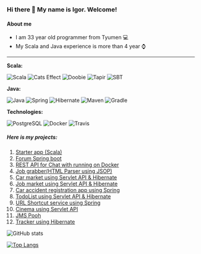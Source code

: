 ### Hi there 👋 My name is Igor. Welcome!

#### About me

* I am 33 year old programmer from Tyumen :computer:
* My Scala and Java experience is more than 4 year :watch:

-----------
<b>Scala:</b>
>
![Scala](https://img.shields.io/badge/Scala-2.13-red)
![Cats Effect](https://img.shields.io/badge/Cats_Effect-3-red)
![Doobie](https://img.shields.io/badge/Doobie-1-orange)
![Tapir](https://img.shields.io/badge/Tapir-1-blue)
![SBT](https://img.shields.io/badge/SBT-1.10-white)
>
<b>Java:</b>
>
![Java](https://img.shields.io/badge/Java-%3E%3D8-orange)
![Spring](https://img.shields.io/badge/Spring-%3E%3D%205.0-green)
![Hibernate](https://img.shields.io/badge/Hibernate-%3E%3D%205.0-yellow)
![Maven](https://img.shields.io/badge/Maven-3-red)
![Gradle](https://img.shields.io/badge/Gradle-7.5.1-red)
>
<b>Technologies:</b>
>
![PostgreSQL](https://img.shields.io/badge/PostgreSQL-%3E%3D%209-blue)
![Docker](https://img.shields.io/badge/Docker-lightblue)
![Travis](https://img.shields.io/badge/Travis-CI-succes)

##### Here is my projects:
1. [Starter app (Scala)](https://github.com/ikioresko/starter)
2. [Forum Spring boot](https://github.com/ikioresko/job4j_forum)
3. [REST API for Chat with running on Docker](https://github.com/ikioresko/job4j_rest/tree/master/chat)
4. [Job grabber(HTML Parser using JSOP)](https://github.com/ikioresko/job4j_grabber)
5. [Car market using Servlet API & Hibernate](https://github.com/ikioresko/job4j_cars)
6. [Job market using Servlet API & Hibernate](https://github.com/ikioresko/job4j_dreamjob)
7. [Car accident registration app using Spring](https://github.com/ikioresko/job4j_car_accident)
8. [TodoList using Servlet API & Hibernate](https://github.com/ikioresko/job4j_todo)
9. [URL Shortcut service using Spring](https://github.com/ikioresko/UrlShortCut)
10. [Cinema using Servlet API](https://github.com/ikioresko/job4j_cinema)
11. [JMS Pooh](https://github.com/ikioresko/job4j_pooh)
12. [Tracker using Hibernate](https://github.com/ikioresko/job4j_tracker)

![GitHub stats](https://github-readme-stats.vercel.app/api?username=ikioresko&show_icons=true&theme=graywhite&hide=stars,prs)

[![Top Langs](https://github-readme-stats.vercel.app/api/top-langs/?username=ikioresko&layout=compact&theme=graywhite)](https://github.com/ikioresko/github-readme-stats)
<!--
**ikioresko/ikioresko** is a ✨ _special_ ✨ repository because its `README.md` (this file) appears on your GitHub profile.

Here are some ideas to get you started:

- 🔭 I’m currently working on ...
- 🌱 I’m currently learning ...
- 👯 I’m looking to collaborate on ...
- 🤔 I’m looking for help with ...
- 💬 Ask me about ...
- 📫 How to reach me: ...
- 😄 Pronouns: ...
- ⚡ Fun fact: ...
-->
